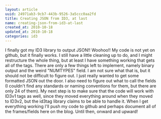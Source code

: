```yaml
---
layout: article
uuid: 24971ab3-9cb7-443b-9526-3a5ccc0aa2fd
title: Creating JSON from ID3, at last
name: creating-json-from-id3-at-last
created_at: 2010-10-18
updated_at: 2010-10-18
categories: id3
---
```

  I finally got my ID3 library to output JSON!! Woohoo!!  My code is not yet on github, but it finally works.  I still have a little cleaning up to do, and I might restructure the whole thing, but at least I have something working that gets all of the tags.  There are only a few things left to implement, namely binary output and the weird "NUMTYPES" field.  I am not sure what that is, but it should not be difficult to figure out.  I just really wanted to get some formatted JSON out the door.  I also need to figure out what to call the fields (I couldn't find any standards or naming conventions for them, but there are only 24 of them).
  My next step is to make sure that the code will work with ID3v1 tags as well, since they moved everything around when they moved to ID3v2, but the id3tag library claims to be able to handle it.  When I get everything working I'll push my code to github and perhaps document all of the frames/fields here on the blog.  Until then, onward and upward!

